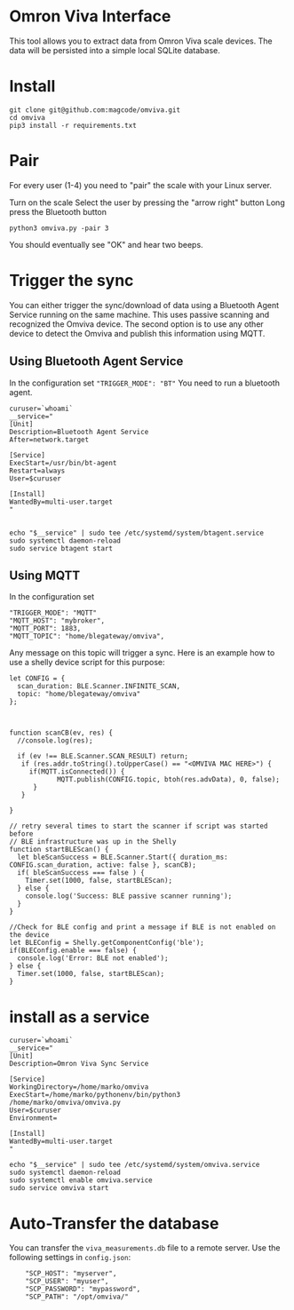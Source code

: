 # Omron Viva Interface
This tool allows you to extract data from Omron Viva scale devices.
The data will be persisted into a simple local SQLite database.

# Install
```
git clone git@github.com:magcode/omviva.git
cd omviva
pip3 install -r requirements.txt
```

# Pair
For every user (1-4) you need to "pair" the scale with your Linux server.

Turn on the scale
Select the user by pressing the "arrow right" button
Long press the Bluetooth button

```
python3 omviva.py -pair 3
```
You should eventually see "OK" and hear two beeps.

# Trigger the sync
You can either trigger the sync/download of data using a Bluetooth Agent Service running on the same machine. This uses passive scanning and recognized the Omviva device. The second option is to use any other device to detect the Omviva and publish this information using MQTT.

## Using Bluetooth Agent Service
In the configuration set `"TRIGGER_MODE": "BT"`
You need to run a bluetooth agent.

```
curuser=`whoami`
__service="
[Unit]
Description=Bluetooth Agent Service
After=network.target

[Service]
ExecStart=/usr/bin/bt-agent
Restart=always
User=$curuser

[Install]
WantedBy=multi-user.target
"


echo "$__service" | sudo tee /etc/systemd/system/btagent.service
sudo systemctl daemon-reload
sudo service btagent start
```

## Using MQTT
In the configuration set 

```
"TRIGGER_MODE": "MQTT"
"MQTT_HOST": "mybroker",
"MQTT_PORT": 1883,
"MQTT_TOPIC": "home/blegateway/omviva",
```

Any message on this topic will trigger a sync.
Here is an example how to use a shelly device script for this purpose:

```
let CONFIG = {
  scan_duration: BLE.Scanner.INFINITE_SCAN,
  topic: "home/blegateway/omviva"
};



function scanCB(ev, res) {
  //console.log(res);
  
  if (ev !== BLE.Scanner.SCAN_RESULT) return;
   if (res.addr.toString().toUpperCase() == "<OMVIVA MAC HERE>") {
     if(MQTT.isConnected()) {
            MQTT.publish(CONFIG.topic, btoh(res.advData), 0, false);
      }
   }  

}

// retry several times to start the scanner if script was started before
// BLE infrastructure was up in the Shelly
function startBLEScan() {
  let bleScanSuccess = BLE.Scanner.Start({ duration_ms:  CONFIG.scan_duration, active: false }, scanCB);
  if( bleScanSuccess === false ) {
    Timer.set(1000, false, startBLEScan);
  } else {
    console.log('Success: BLE passive scanner running');
  }
}

//Check for BLE config and print a message if BLE is not enabled on the device
let BLEConfig = Shelly.getComponentConfig('ble');
if(BLEConfig.enable === false) {
  console.log('Error: BLE not enabled');
} else {
  Timer.set(1000, false, startBLEScan);
}
```


# install as a service

```
curuser=`whoami`
__service="
[Unit]
Description=Omron Viva Sync Service

[Service]
WorkingDirectory=/home/marko/omviva
ExecStart=/home/marko/pythonenv/bin/python3 /home/marko/omviva/omviva.py
User=$curuser
Environment=

[Install]
WantedBy=multi-user.target
"

echo "$__service" | sudo tee /etc/systemd/system/omviva.service
sudo systemctl daemon-reload
sudo systemctl enable omviva.service
sudo service omviva start

```

# Auto-Transfer the database
You can transfer the `viva_measurements.db` file to a remote server.
Use the following settings in `config.json`:

```
    "SCP_HOST": "myserver",
    "SCP_USER": "myuser",
    "SCP_PASSWORD": "mypassword",
    "SCP_PATH": "/opt/omviva/"
```